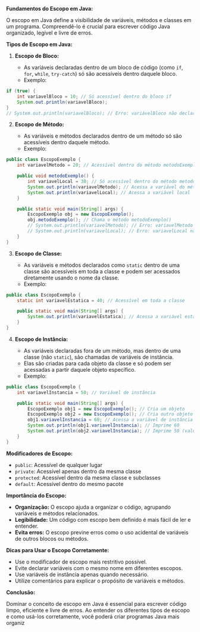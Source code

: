 **Fundamentos do Escopo em Java:**

O escopo em Java define a visibilidade de variáveis, métodos e classes em um programa. Compreendê-lo é crucial para escrever código Java organizado, legível e livre de erros.

**Tipos de Escopo em Java:**

1. **Escopo de Bloco:**

   * As variáveis declaradas dentro de um bloco de código (como `if`, `for`, `while`, `try-catch`) só são acessíveis dentro daquele bloco.
   * Exemplo:

```java
if (true) {
    int variavelBloco = 10; // Só acessível dentro do bloco if
    System.out.println(variavelBloco);
}
// System.out.println(variavelBloco); // Erro: variávelBloco não declarada
```

2. **Escopo de Método:**

   * As variáveis e métodos declarados dentro de um método só são acessíveis dentro daquele método.
   * Exemplo:

```java
public class EscopoExemplo {
    int variavelMetodo = 20; // Acessível dentro do método metodoExemplo()

    public void metodoExemplo() {
        int variavelLocal = 30; // Só acessível dentro do método metodoExemplo()
        System.out.println(variavelMetodo); // Acessa a variável do método
        System.out.println(variavelLocal); // Acessa a variável local
    }

    public static void main(String[] args) {
        EscopoExemplo obj = new EscopoExemplo();
        obj.metodoExemplo(); // Chama o método metodoExemplo()
        // System.out.println(variavelMetodo); // Erro: variavelMetodo não declarada
        // System.out.println(variavelLocal); // Erro: variavelLocal não declarada
    }
}
```

3. **Escopo de Classe:**

   * As variáveis e métodos declarados como `static` dentro de uma classe são acessíveis em toda a classe e podem ser acessados diretamente usando o nome da classe.
   * Exemplo:

```java
public class EscopoExemplo {
    static int variavelEstatica = 40; // Acessível em toda a classe

    public static void main(String[] args) {
        System.out.println(variavelEstatica); // Acessa a variável estática
    }
}
```

4. **Escopo de Instância:**

   * As variáveis declaradas fora de um método, mas dentro de uma classe (não `static`), são chamadas de variáveis de instância.
   * Elas são criadas para cada objeto da classe e só podem ser acessadas a partir daquele objeto específico.
   * Exemplo:

```java
public class EscopoExemplo {
    int variavelInstancia = 50; // Variável de instância

    public static void main(String[] args) {
        EscopoExemplo obj1 = new EscopoExemplo(); // Cria um objeto
        EscopoExemplo obj2 = new EscopoExemplo(); // Cria outro objeto
        obj1.variavelInstancia = 60; // Acessa a variável de instância de obj1
        System.out.println(obj1.variavelInstancia); // Imprime 60
        System.out.println(obj2.variavelInstancia); // Imprime 50 (valor padrão da variável de instância de obj2)
    }
}
```

**Modificadores de Escopo:**

* `public`: Acessível de qualquer lugar
* `private`: Acessível apenas dentro da mesma classe
* `protected`: Acessível dentro da mesma classe e subclasses
* `default`: Acessível dentro do mesmo pacote

**Importância do Escopo:**

* **Organização:** O escopo ajuda a organizar o código, agrupando variáveis e métodos relacionados.
* **Legibilidade:** Um código com escopo bem definido é mais fácil de ler e entender.
* **Evita erros:** O escopo previne erros como o uso acidental de variáveis de outros blocos ou métodos.

**Dicas para Usar o Escopo Corretamente:**

* Use o modificador de escopo mais restritivo possível.
* Evite declarar variáveis com o mesmo nome em diferentes escopos.
* Use variáveis de instância apenas quando necessário.
* Utilize comentários para explicar o propósito de variáveis e métodos.

**Conclusão:**

Dominar o conceito de escopo em Java é essencial para escrever código limpo, eficiente e livre de erros. Ao entender os diferentes tipos de escopo e como usá-los corretamente, você poderá criar programas Java mais organiz